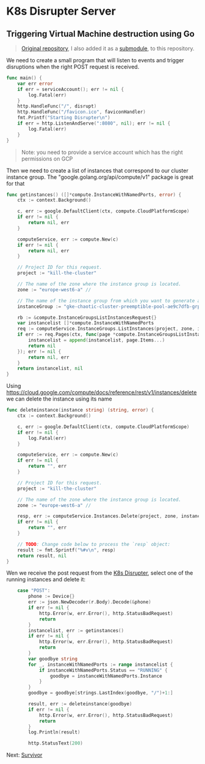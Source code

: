 # K8s Disrupter Server

## Triggering Virtual Machine destruction using Go

> [Original repository](https://github.com/danacr/k8s-disrupter-server), I also added it as a [submodule](../k8s-disrupter-server/README.md), to this repository.

We need to create a small program that will listen to events and trigger disruptions when the right POST request is received.

```go
func main() {
	var err error
	if err = serviceAccount(); err != nil {
		log.Fatal(err)
	}
	http.HandleFunc("/", disrupt)
	http.HandleFunc("/favicon.ico", faviconHandler)
	fmt.Printf("Starting Disrupter\n")
	if err = http.ListenAndServe(":8080", nil); err != nil {
		log.Fatal(err)
	}
}
```

> Note: you need to provide a service account which has the right permissions on GCP

Then we need to create a list of instances that correspond to our cluster instance group. The "google.golang.org/api/compute/v1" package is great for that

```go
func getinstances() ([]*compute.InstanceWithNamedPorts, error) {
	ctx := context.Background()

	c, err := google.DefaultClient(ctx, compute.CloudPlatformScope)
	if err != nil {
		return nil, err
	}

	computeService, err := compute.New(c)
	if err != nil {
		return nil, err
	}

	// Project ID for this request.
	project := "kill-the-cluster"

	// The name of the zone where the instance group is located.
	zone := "europe-west6-a" //

	// The name of the instance group from which you want to generate a list of included instances.
	instanceGroup := "gke-chaotic-cluster-preemptible-pool-ae9c7dfb-grp"

	rb := &compute.InstanceGroupsListInstancesRequest{}
	var instancelist []*compute.InstanceWithNamedPorts
	req := computeService.InstanceGroups.ListInstances(project, zone, instanceGroup, rb)
	if err := req.Pages(ctx, func(page *compute.InstanceGroupsListInstances) error {
		instancelist = append(instancelist, page.Items...)
		return nil
	}); err != nil {
		return nil, err
	}
	return instancelist, nil
}
```

Using https://cloud.google.com/compute/docs/reference/rest/v1/instances/delete we can delete the instance using its name

```go
func deleteinstance(instance string) (string, error) {
	ctx := context.Background()

	c, err := google.DefaultClient(ctx, compute.CloudPlatformScope)
	if err != nil {
		log.Fatal(err)
	}

	computeService, err := compute.New(c)
	if err != nil {
		return "", err
	}

	// Project ID for this request.
	project := "kill-the-cluster"

	// The name of the zone where the instance group is located.
	zone := "europe-west6-a" //

	resp, err := computeService.Instances.Delete(project, zone, instance).Context(ctx).Do()
	if err != nil {
		return "", err
	}

	// TODO: Change code below to process the `resp` object:
	result := fmt.Sprintf("%#v\n", resp)
	return result, nil
}
```

Wen we receive the post request from the [K8s Disrupter](../k8s-disrupter), select one of the running instances and delete it:

```go
	case "POST":
		phone := Device{}
		err := json.NewDecoder(r.Body).Decode(&phone)
		if err != nil {
			http.Error(w, err.Error(), http.StatusBadRequest)
			return
		}
		instancelist, err := getinstances()
		if err != nil {
			http.Error(w, err.Error(), http.StatusBadRequest)
			return
		}
		var goodbye string
		for _, instanceWithNamedPorts := range instancelist {
			if instanceWithNamedPorts.Status == "RUNNING" {
				goodbye = instanceWithNamedPorts.Instance
			}
		}
		goodbye = goodbye[strings.LastIndex(goodbye, "/")+1:]

		result, err := deleteinstance(goodbye)
		if err != nil {
			http.Error(w, err.Error(), http.StatusBadRequest)
			return
		}
		log.Println(result)

		http.StatusText(200)
```

Next: [Survivor](03-survivor.md)
